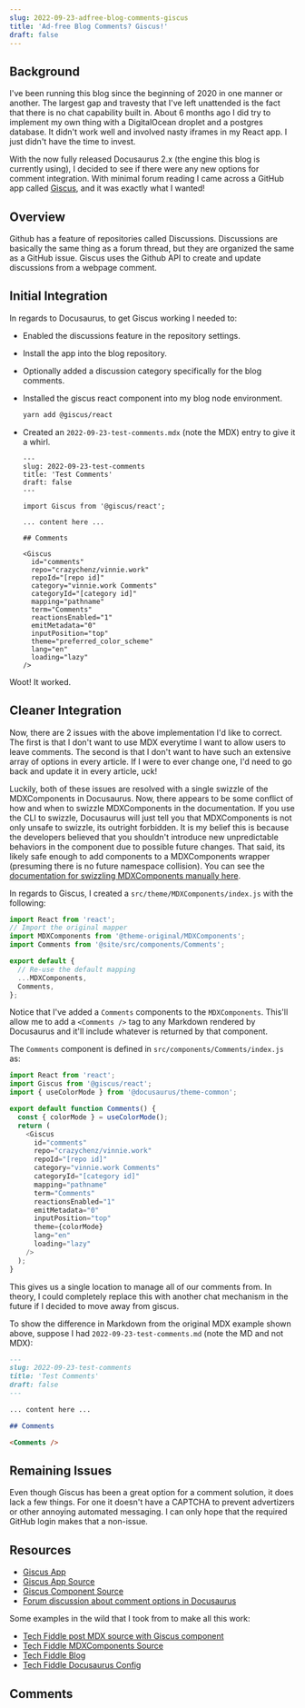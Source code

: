 ```yaml
---
slug: 2022-09-23-adfree-blog-comments-giscus
title: 'Ad-free Blog Comments? Giscus!'
draft: false
---
```


## Background

I've been running this blog since the beginning of 2020 in one manner or another. The largest gap and travesty that I've left unattended is the fact that there is no chat capability built in. About 6 months ago I did try to implement my own thing with a DigitalOcean droplet and a postgres database. It didn't work well and involved nasty iframes in my React app. I just didn't have the time to invest.

With the now fully released Docusaurus 2.x (the engine this blog is currently using), I decided to see if there were any new options for comment integration. With minimal forum reading I came across a GitHub app called [Giscus](https://giscus.app/), and it was exactly what I wanted!

<!-- truncate -->

## Overview

Github has a feature of repositories called Discussions. Discussions are basically the same thing as a forum thread, but they are organized the same as a GitHub issue. Giscus uses the Github API to create and update discussions from a webpage comment.

## Initial Integration

In regards to Docusaurus, to get Giscus working I needed to:

- Enabled the discussions feature in the repository settings.
- Install the app into the blog repository.
- Optionally added a discussion category specifically for the blog comments.
- Installed the giscus react component into my blog node environment.

  ```sh
  yarn add @giscus/react
  ```

- Created an `2022-09-23-test-comments.mdx` (note the MDX) entry to give it a whirl.

  ```mdx
  ---
  slug: 2022-09-23-test-comments
  title: 'Test Comments'
  draft: false
  ---

  import Giscus from '@giscus/react';

  ... content here ...

  ## Comments

  <Giscus
    id="comments"
    repo="crazychenz/vinnie.work"
    repoId="[repo id]"
    category="vinnie.work Comments"
    categoryId="[category id]"
    mapping="pathname"
    term="Comments"
    reactionsEnabled="1"
    emitMetadata="0"
    inputPosition="top"
    theme="preferred_color_scheme"
    lang="en"
    loading="lazy"
  />
  ```

Woot! It worked.

## Cleaner Integration

Now, there are 2 issues with the above implementation I'd like to correct. The first is that I don't want to use MDX everytime I want to allow users to leave comments. The second is that I don't want to have such an extensive array of options in every article. If I were to ever change one, I'd need to go back and update it in every article, uck!

Luckily, both of these issues are resolved with a single swizzle of the MDXComponents in Docusaurus. Now, there appears to be some conflict of how and when to swizzle MDXComponents in the documentation. If you use the CLI to swizzle, Docusaurus will just tell you that MDXComponents is not only unsafe to swizzle, its outright forbidden. It is my belief this is because the developers believed that you shouldn't introduce new unpredictable behaviors in the component due to possible future changes. That said, its likely safe enough to add components to a MDXComponents wrapper (presuming there is no future namespace collision). You can see the [documentation for swizzling MDXComponents manually here](https://docusaurus.io/docs/markdown-features/react).

In regards to Giscus, I created a `src/theme/MDXComponents/index.js` with the following:

```js
import React from 'react';
// Import the original mapper
import MDXComponents from '@theme-original/MDXComponents';
import Comments from '@site/src/components/Comments';

export default {
  // Re-use the default mapping
  ...MDXComponents,
  Comments,
};
```

Notice that I've added a `Comments` components to the `MDXComponents`. This'll allow me to add a `<Comments />` tag to any Markdown rendered by Docusaurus and it'll include whatever is returned by that component.

The `Comments` component is defined in `src/components/Comments/index.js` as:

```js
import React from 'react';
import Giscus from '@giscus/react';
import { useColorMode } from '@docusaurus/theme-common';

export default function Comments() {
  const { colorMode } = useColorMode();
  return (
    <Giscus
      id="comments"
      repo="crazychenz/vinnie.work"
      repoId="[repo id]"
      category="vinnie.work Comments"
      categoryId="[category id]"
      mapping="pathname"
      term="Comments"
      reactionsEnabled="1"
      emitMetadata="0"
      inputPosition="top"
      theme={colorMode}
      lang="en"
      loading="lazy"
    />
  );
}
```

This gives us a single location to manage all of our comments from. In theory, I could completely replace this with another chat mechanism in the future if I decided to move away from giscus.

To show the difference in Markdown from the original MDX example shown above, suppose I had `2022-09-23-test-comments.md` (note the MD and not MDX):

```md
---
slug: 2022-09-23-test-comments
title: 'Test Comments'
draft: false
---

... content here ...

## Comments

<Comments />
```

## Remaining Issues

Even though Giscus has been a great option for a comment solution, it does lack a few things. For one it doesn't have a CAPTCHA to prevent advertizers or other annoying automated messaging. I can only hope that the required GitHub login makes that a non-issue.

## Resources

- [Giscus App](https://giscus.app/)
- [Giscus App Source](https://github.com/giscus/giscus)
- [Giscus Component Source](https://github.com/giscus/giscus-component)
- [Forum discussion about comment options in Docusaurus](https://docusaurus.io/feature-requests/p/comments-in-documents-or-blogs)

Some examples in the wild that I took from to make all this work:

- [Tech Fiddle post MDX source with Giscus component](https://raw.githubusercontent.com/Comp-Labs/comp-labs-website/896afc72cb39ef5f5cf1f8d2a119e0d14be3dd65/blog/posts/implement-active-directory-in-windows-server-2022-4.mdx)
- [Tech Fiddle MDXComponents Source](https://github.com/Comp-Labs/comp-labs-website/blob/main/src/theme/MDXComponents.js)
- [Tech Fiddle Blog](https://techfiddle.io/blog/posts/install-macos-ventura-on-windows-using-virtualbox#comments)
- [Tech Fiddle Docusaurus Config](https://github.com/Comp-Labs/comp-labs-website/blob/main/docusaurus.config.js)

## Comments

<Comments />
